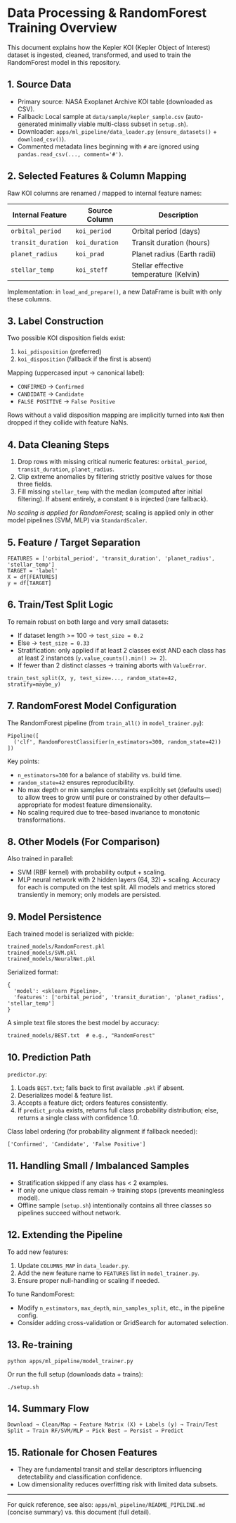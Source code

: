 # Data Processing & RandomForest Training Overview

This document explains how the Kepler KOI (Kepler Object of Interest) dataset is ingested, cleaned, transformed, and used to train the RandomForest model in this repository.

## 1. Source Data
- Primary source: NASA Exoplanet Archive KOI table (downloaded as CSV).
- Fallback: Local sample at `data/sample/kepler_sample.csv` (auto-generated minimally viable multi-class subset in `setup.sh`).
- Downloader: `apps/ml_pipeline/data_loader.py` (`ensure_datasets()` + `download_csv()`).
- Commented metadata lines beginning with `#` are ignored using `pandas.read_csv(..., comment='#')`.

## 2. Selected Features & Column Mapping
Raw KOI columns are renamed / mapped to internal feature names:

| Internal Feature | Source Column | Description |
|------------------|---------------|-------------|
| `orbital_period` | `koi_period`  | Orbital period (days) |
| `transit_duration` | `koi_duration` | Transit duration (hours) |
| `planet_radius` | `koi_prad` | Planet radius (Earth radii) |
| `stellar_temp`  | `koi_steff` | Stellar effective temperature (Kelvin) |

Implementation: in `load_and_prepare()`, a new DataFrame is built with only these columns.

## 3. Label Construction
Two possible KOI disposition fields exist:
1. `koi_pdisposition` (preferred)
2. `koi_disposition` (fallback if the first is absent)

Mapping (uppercased input → canonical label):
- `CONFIRMED` → `Confirmed`
- `CANDIDATE` → `Candidate`
- `FALSE POSITIVE` → `False Positive`

Rows without a valid disposition mapping are implicitly turned into `NaN` then dropped if they collide with feature NaNs.

## 4. Data Cleaning Steps
1. Drop rows with missing critical numeric features: `orbital_period`, `transit_duration`, `planet_radius`.
2. Clip extreme anomalies by filtering strictly positive values for those three fields.
3. Fill missing `stellar_temp` with the median (computed after initial filtering). If absent entirely, a constant `0` is injected (rare fallback).

_No scaling is applied for RandomForest_; scaling is applied only in other model pipelines (SVM, MLP) via `StandardScaler`.

## 5. Feature / Target Separation
```
FEATURES = ['orbital_period', 'transit_duration', 'planet_radius', 'stellar_temp']
TARGET = 'label'
X = df[FEATURES]
y = df[TARGET]
```

## 6. Train/Test Split Logic
To remain robust on both large and very small datasets:
- If dataset length >= 100 → `test_size = 0.2`
- Else → `test_size = 0.33`
- Stratification: only applied if at least 2 classes exist AND each class has at least 2 instances (`y.value_counts().min() >= 2`).
- If fewer than 2 distinct classes → training aborts with `ValueError`.

```
train_test_split(X, y, test_size=..., random_state=42, stratify=maybe_y)
```

## 7. RandomForest Model Configuration
The RandomForest pipeline (from `train_all()` in `model_trainer.py`):
```
Pipeline([
  ('clf', RandomForestClassifier(n_estimators=300, random_state=42))
])
```
Key points:
- `n_estimators=300` for a balance of stability vs. build time.
- `random_state=42` ensures reproducibility.
- No max depth or min samples constraints explicitly set (defaults used) to allow trees to grow until pure or constrained by other defaults—appropriate for modest feature dimensionality.
- No scaling required due to tree-based invariance to monotonic transformations.

## 8. Other Models (For Comparison)
Also trained in parallel:
- SVM (RBF kernel) with probability output + scaling.
- MLP neural network with 2 hidden layers (64, 32) + scaling.
Accuracy for each is computed on the test split. All models and metrics stored transiently in memory; only models are persisted.

## 9. Model Persistence
Each trained model is serialized with pickle:
```
trained_models/RandomForest.pkl
trained_models/SVM.pkl
trained_models/NeuralNet.pkl
```
Serialized format:
```
{
  'model': <sklearn Pipeline>,
  'features': ['orbital_period', 'transit_duration', 'planet_radius', 'stellar_temp']
}
```
A simple text file stores the best model by accuracy:
```
trained_models/BEST.txt  # e.g., "RandomForest"
```

## 10. Prediction Path
`predictor.py`:
1. Loads `BEST.txt`; falls back to first available `.pkl` if absent.
2. Deserializes model & feature list.
3. Accepts a feature dict; orders features consistently.
4. If `predict_proba` exists, returns full class probability distribution; else, returns a single class with confidence 1.0.

Class label ordering (for probability alignment if fallback needed):
```
['Confirmed', 'Candidate', 'False Positive']
```

## 11. Handling Small / Imbalanced Samples
- Stratification skipped if any class has < 2 examples.
- If only one unique class remain → training stops (prevents meaningless model).
- Offline sample (`setup.sh`) intentionally contains all three classes so pipelines succeed without network.

## 12. Extending the Pipeline
To add new features:
1. Update `COLUMNS_MAP` in `data_loader.py`.
2. Add the new feature name to `FEATURES` list in `model_trainer.py`.
3. Ensure proper null-handling or scaling if needed.

To tune RandomForest:
- Modify `n_estimators`, `max_depth`, `min_samples_split`, etc., in the pipeline config.
- Consider adding cross-validation or GridSearch for automated selection.

## 13. Re-training
```
python apps/ml_pipeline/model_trainer.py
```
Or run the full setup (downloads data + trains):
```
./setup.sh
```

## 14. Summary Flow
```
Download → Clean/Map → Feature Matrix (X) + Labels (y) → Train/Test Split → Train RF/SVM/MLP → Pick Best → Persist → Predict
```

## 15. Rationale for Chosen Features
- They are fundamental transit and stellar descriptors influencing detectability and classification confidence.
- Low dimensionality reduces overfitting risk with limited data subsets.

---
For quick reference, see also: `apps/ml_pipeline/README_PIPELINE.md` (concise summary) vs. this document (full detail).
